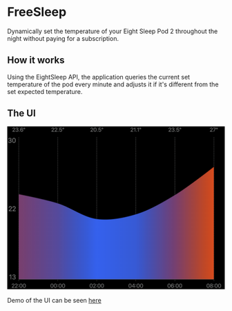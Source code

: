 # FreeSleep

Dynamically set the temperature of your Eight Sleep Pod 2 throughout the night without paying for a subscription.

## How it works

Using the EightSleep API, the application queries the current set temperature of the pod every minute and adjusts it if it's different from the set expected temperature.

## The UI

![UI](/etc/screenshot.png)

Demo of the UI can be seen [here](https://freesleep.deno.dev/demo)
